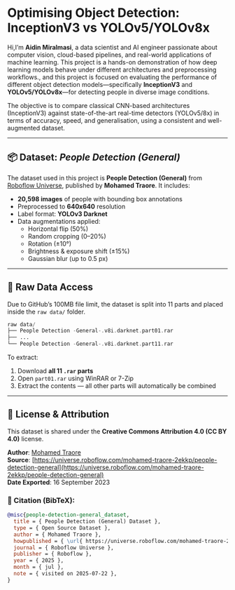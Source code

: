 # Optimising Object Detection: InceptionV3 vs YOLOv5/YOLOv8x

Hi,I’m **Aidin Miralmasi**, a data scientist and AI engineer passionate about computer vision, cloud-based pipelines, and real-world applications of machine learning. This project is a hands-on demonstration of how deep learning models behave under different architectures and preprocessing workflows., and this project is focused on evaluating the performance of different object detection models—specifically **InceptionV3** and **YOLOv5/YOLOv8x**—for detecting people in diverse image conditions.

The objective is to compare classical CNN-based architectures (InceptionV3) against state-of-the-art real-time detectors (YOLOv5/8x) in terms of accuracy, speed, and generalisation, using a consistent and well-augmented dataset.

---

## 📦 Dataset: *People Detection (General)*

The dataset used in this project is **People Detection (General)** from [Roboflow Universe](https://universe.roboflow.com/mohamed-traore-2ekkp/people-detection-general), published by **Mohamed Traore**. It includes:

- **20,598 images** of people with bounding box annotations
- Preprocessed to **640x640** resolution
- Label format: **YOLOv3 Darknet**
- Data augmentations applied:
  - Horizontal flip (50%)
  - Random cropping (0–20%)
  - Rotation (±10°)
  - Brightness & exposure shift (±15%)
  - Gaussian blur (up to 0.5 px)

---

## 📁 Raw Data Access

Due to GitHub’s 100MB file limit, the dataset is split into 11 parts and placed inside the `raw data/` folder.

```php
raw data/
├── People Detection -General-.v8i.darknet.part01.rar
├── ...
└── People Detection -General-.v8i.darknet.part11.rar
```

To extract:

1. Download **all 11 `.rar` parts**
2. Open `part01.rar` using WinRAR or 7-Zip
3. Extract the contents — all other parts will automatically be combined

---

## 📜 License & Attribution

This dataset is shared under the **Creative Commons Attribution 4.0 (CC BY 4.0)** license.

**Author**: [Mohamed Traore](https://universe.roboflow.com/mohamed-traore-2ekkp)  
**Source**: [https://universe.roboflow.com/mohamed-traore-2ekkp/people-detection-general](https://universe.roboflow.com/mohamed-traore-2ekkp/people-detection-general)  
**Date Exported**: 16 September 2023

### 📖 Citation (BibTeX):
```bibtex
@misc{people-detection-general_dataset,
  title = { People Detection (General) Dataset },
  type = { Open Source Dataset },
  author = { Mohamed Traore },
  howpublished = { \url{ https://universe.roboflow.com/mohamed-traore-2ekkp/people-detection-general } },
  journal = { Roboflow Universe },
  publisher = { Roboflow },
  year = { 2025 },
  month = { jul },
  note = { visited on 2025-07-22 },
}
